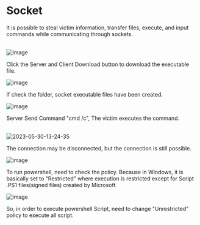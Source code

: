 # Socket

It is possible to steal victim information, transfer files, execute, and input commands while communicating through sockets.
<br><br>

![image](https://github.com/Kwhitebear/Security_study/assets/99308681/cf5b53e1-745b-4cb8-a28a-349de0d9b87f)

Click the Server and Client Download button to download the executable file.<br>

![image](https://github.com/Kwhitebear/Security_study/assets/99308681/ec1b3459-3d17-4f89-a6fd-ade68cfc8cab)

If check the folder, socket executable files have been created.<br>

![image](https://github.com/Kwhitebear/Security_study/assets/99308681/a12dd1a9-1acf-4766-909d-76dabc95f4de)

Server Send Command "cmd /c", The victim executes the command.<br><br>


![2023-05-30-13-24-35](https://github.com/Kwhitebear/Security_study/assets/99308681/a142b8a0-0bab-46f3-8451-ad2b79d6466f)

The connection may be disconnected, but the connection is still possible.<br>


![image](https://github.com/Kwhitebear/Security_study/assets/99308681/894285f9-7db5-4c3d-9395-d8b7ee7ffba2)

To run powershell, need to check the policy. Because in Windows, it is basically set to "Restricted" where execution is restricted except for Script .PS1 files(signed files) created by Microsoft.<br>


![image](https://github.com/Kwhitebear/Security_study/assets/99308681/b664117d-fb96-4112-b3b6-961717e418ac)

So, in order to execute powershell Script, need to change "Unrestricted" policy to execute all script.<br>
